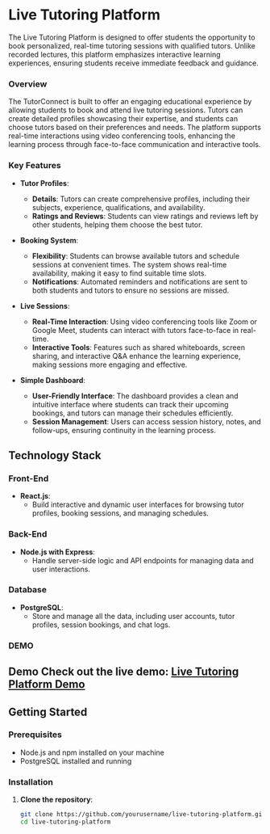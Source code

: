 # Live Tutoring Platform

The Live Tutoring Platform is designed to offer students the opportunity to book personalized, real-time tutoring sessions with qualified tutors.
 Unlike recorded lectures, this platform emphasizes interactive learning experiences, ensuring students receive immediate feedback and guidance.


### **Overview**

The TutorConnect is built to offer an engaging educational experience by allowing students to book and attend live tutoring sessions. Tutors can create detailed profiles showcasing their expertise, and students can choose tutors based on their preferences and needs. The platform supports real-time interactions using video conferencing tools, enhancing the learning process through face-to-face communication and interactive tools.

### **Key Features**

- **Tutor Profiles**:
  - **Details**: Tutors can create comprehensive profiles, including their subjects, experience, qualifications, and availability.
  - **Ratings and Reviews**: Students can view ratings and reviews left by other students, helping them choose the best tutor.

- **Booking System**:
  - **Flexibility**: Students can browse available tutors and schedule sessions at convenient times. The system shows real-time availability, making it easy to find suitable time slots.
  - **Notifications**: Automated reminders and notifications are sent to both students and tutors to ensure no sessions are missed.

- **Live Sessions**:
  - **Real-Time Interaction**: Using video conferencing tools like Zoom or Google Meet, students can interact with tutors face-to-face in real-time.
  - **Interactive Tools**: Features such as shared whiteboards, screen sharing, and interactive Q&A enhance the learning experience, making sessions more engaging and effective.

- **Simple Dashboard**:
  - **User-Friendly Interface**: The dashboard provides a clean and intuitive interface where students can track their upcoming bookings, and tutors can manage their schedules efficiently.
  - **Session Management**: Users can access session history, notes, and follow-ups, ensuring continuity in the learning process.

## Technology Stack

### Front-End

- **React.js**:
  - Build interactive and dynamic user interfaces for browsing tutor profiles, booking sessions, and managing schedules.

### Back-End

- **Node.js with Express**:
  - Handle server-side logic and API endpoints for managing data and user interactions.

### Database

- **PostgreSQL**:
  - Store and manage all the data, including user accounts, tutor profiles, session bookings, and chat logs.



### DEMO
## Demo Check out the live demo: [Live Tutoring Platform Demo](http://your-live-demo-url.com)

## Getting Started

### Prerequisites

- Node.js and npm installed on your machine
- PostgreSQL installed and running

### Installation

1. **Clone the repository**:
   ```sh
   git clone https://github.com/yourusername/live-tutoring-platform.git
   cd live-tutoring-platform
